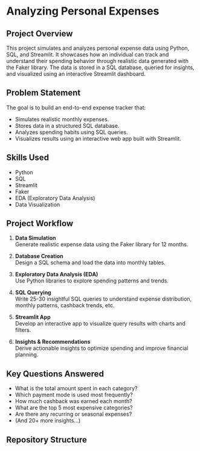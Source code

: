 #  Analyzing Personal Expenses

##  Project Overview
This project simulates and analyzes personal expense data using Python, SQL, and Streamlit. It showcases how an individual can track and understand their spending behavior through realistic data generated with the Faker library. The data is stored in a SQL database, queried for insights, and visualized using an interactive Streamlit dashboard.

##  Problem Statement
The goal is to build an end-to-end expense tracker that:
- Simulates realistic monthly expenses.
- Stores data in a structured SQL database.
- Analyzes spending habits using SQL queries.
- Visualizes results using an interactive web app built with Streamlit.

##  Skills Used
- Python  
- SQL  
- Streamlit  
- Faker  
- EDA (Exploratory Data Analysis)  
- Data Visualization  

##  Project Workflow

1. **Data Simulation**  
   Generate realistic expense data using the Faker library for 12 months.

2. **Database Creation**  
   Design a SQL schema and load the data into monthly tables.

3. **Exploratory Data Analysis (EDA)**  
   Use Python libraries to explore spending patterns and trends.

4. **SQL Querying**  
   Write 25-30 insightful SQL queries to understand expense distribution, monthly patterns, cashback trends, etc.

5. **Streamlit App**  
   Develop an interactive app to visualize query results with charts and filters.

6. **Insights & Recommendations**  
   Derive actionable insights to optimize spending and improve financial planning.

##  Key Questions Answered
- What is the total amount spent in each category?
- Which payment mode is used most frequently?
- How much cashback was earned each month?
- What are the top 5 most expensive categories?
- Are there any recurring or seasonal expenses?
- (And 20+ more insights...)

## Repository Structure

